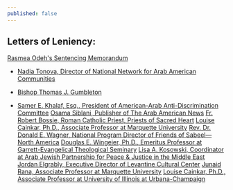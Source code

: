 ```yaml
---
published: false
---
```


## Letters of Leniency:

<a href="{{site.baseurl}}/assets/img/160-main.pdf">Rasmea Odeh's Sentencing Memorandum</a>

- <a href="{{site.baseurl}}/assets/img/160-5.pdf">Nadia Tonova, Director of National Network for Arab American Communities</a>

- <a href="{{site.baseurl}}/assets/img/160-6.pdf">Bishop Thomas J. Gumbleton</a>
- <a href="{{site.baseurl}}/assets/img/160-7.pdf">Samer E. Khalaf, Esq., President of American-Arab Anti-Discrimination Committee</a>
<a href="{{site.baseurl}}/assets/img/160-8.pdf">Osama Siblani, Publisher of The Arab American News</a>
<a href="{{site.baseurl}}/assets/img/160-9.pdf">Fr. Robert Bossie, Roman Catholic Priest, Priests of Sacred Heart</a>
<a href="{{site.baseurl}}/assets/img/160-10.pdf">Louise Cainkar, Ph.D., Associate Professor at Marquette University</a>
<a href="{{site.baseurl}}/assets/img/160-11.pdf">Rev. Dr. Donald E. Wagner, National Program Director of Friends of Sabeel—North America</a>
<a href="{{site.baseurl}}/assets/img/160-12.pdf">Douglas E. Wingeier, Ph.D., Emeritus Professor at Garrett-Evangelical Theological Seminary</a>
<a href="{{site.baseurl}}/assets/img/160-13.pdf">Lisa A. Kosowski, Coordinator at Arab Jewish Partnership for Peace & Justice in the Middle East</a>
<a href="{{site.baseurl}}/assets/img/160-14.pdf">Jordan Elgrably, Executive Director of Levantine Cultural Center</a>
<a href="{{site.baseurl}}/assets/img/160-15.pdf">Junaid Rana, Associate Professor at Marquette University</a>
<a href="{{site.baseurl}}/assets/img/160-16.pdf">Louise Cainkar, Ph.D., Associate Professor at University of Illinois at Urbana-Champaign</a>
<a href="{{site.baseurl}}/assets/img/160-17.pdf"> </a>
<a href="{{site.baseurl}}/assets/img/160-18.pdf"> </a>
<a href="{{site.baseurl}}/assets/img/160-19.pdf"> </a>
<a href="{{site.baseurl}}/assets/img/160-20.pdf"> </a>
<a href="{{site.baseurl}}/assets/img/160-21.pdf"> </a>
<a href="{{site.baseurl}}/assets/img/160-22.pdf"> </a>
<a href="{{site.baseurl}}/assets/img/160-23.pdf"> </a>
<a href="{{site.baseurl}}/assets/img/160-24.pdf"> </a>
<a href="{{site.baseurl}}/assets/img/160-25.pdf"> </a>
<a href="{{site.baseurl}}/assets/img/160-26.pdf"> </a>
<a href="{{site.baseurl}}/assets/img/160-27.pdf"> </a>
<a href="{{site.baseurl}}/assets/img/160-28.pdf"> </a>
<a href="{{site.baseurl}}/assets/img/160-29.pdf"> </a>
<a href="{{site.baseurl}}/assets/img/160-30.pdf"> </a>
<a href="{{site.baseurl}}/assets/img/160-31.pdf"> </a>
<a href="{{site.baseurl}}/assets/img/160-32.pdf"> </a>
<a href="{{site.baseurl}}/assets/img/160-33.pdf"> </a>
<a href="{{site.baseurl}}/assets/img/160-34.pdf"> </a>
<a href="{{site.baseurl}}/assets/img/160-35.pdf"> </a>
<a href="{{site.baseurl}}/assets/img/160-36.pdf"> </a>
<a href="{{site.baseurl}}/assets/img/160-37.pdf"> </a>
<a href="{{site.baseurl}}/assets/img/160-38.pdf"> </a>
<a href="{{site.baseurl}}/assets/img/160-39.pdf"> </a>
<a href="{{site.baseurl}}/assets/img/160-40.pdf"> </a>
<a href="{{site.baseurl}}/assets/img/160-41.pdf"> </a>
<a href="{{site.baseurl}}/assets/img/160-42.pdf"> </a>
<a href="{{site.baseurl}}/assets/img/160-43.pdf"> </a>
<a href="{{site.baseurl}}/assets/img/160-44.pdf"> </a>
<a href="{{site.baseurl}}/assets/img/160-45.pdf"> </a>
<a href="{{site.baseurl}}/assets/img/160-46.pdf"> </a>
<a href="{{site.baseurl}}/assets/img/160-47.pdf"> </a>
<a href="{{site.baseurl}}/assets/img/160-48.pdf"> </a>
<a href="{{site.baseurl}}/assets/img/160-49.pdf"> </a>
<a href="{{site.baseurl}}/assets/img/160-50.pdf"> </a>
<a href="{{site.baseurl}}/assets/img/160-51.pdf"> </a>
<a href="{{site.baseurl}}/assets/img/160-52.pdf"> </a>
<a href="{{site.baseurl}}/assets/img/160-53.pdf"> </a>
<a href="{{site.baseurl}}/assets/img/160-54.pdf"> </a>
<a href="{{site.baseurl}}/assets/img/160-55.pdf"> </a>
<a href="{{site.baseurl}}/assets/img/160-56.pdf"> </a>
<a href="{{site.baseurl}}/assets/img/160-57.pdf"> </a>
<a href="{{site.baseurl}}/assets/img/160-58.pdf"> </a>
<a href="{{site.baseurl}}/assets/img/160-59.pdf"> </a>
<a href="{{site.baseurl}}/assets/img/160-60.pdf"> </a>
<a href="{{site.baseurl}}/assets/img/160-61.pdf"> </a>
<a href="{{site.baseurl}}/assets/img/160-62.pdf"> </a>
<a href="{{site.baseurl}}/assets/img/160-63.pdf"> </a>
<a href="{{site.baseurl}}/assets/img/160-64.pdf"> </a>
<a href="{{site.baseurl}}/assets/img/160-65.pdf"> </a>
<a href="{{site.baseurl}}/assets/img/160-66.pdf"> </a>
<a href="{{site.baseurl}}/assets/img/160-67.pdf"> </a>
<a href="{{site.baseurl}}/assets/img/160-68.pdf"> </a>
<a href="{{site.baseurl}}/assets/img/160-69.pdf"> </a>
<a href="{{site.baseurl}}/assets/img/160-71.pdf"> </a>
<a href="{{site.baseurl}}/assets/img/160-72.pdf"> </a>
<a href="{{site.baseurl}}/assets/img/160-73.pdf"> </a>
<a href="{{site.baseurl}}/assets/img/160-74.pdf"> </a>
<a href="{{site.baseurl}}/assets/img/160-75.pdf"> </a>
<a href="{{site.baseurl}}/assets/img/160-76.pdf"> </a>
<a href="{{site.baseurl}}/assets/img/160-77.pdf"> </a>
<a href="{{site.baseurl}}/assets/img/160-78.pdf"> </a>
<a href="{{site.baseurl}}/assets/img/160-79.pdf"> </a>
<a href="{{site.baseurl}}/assets/img/160-80.pdf"> </a>
